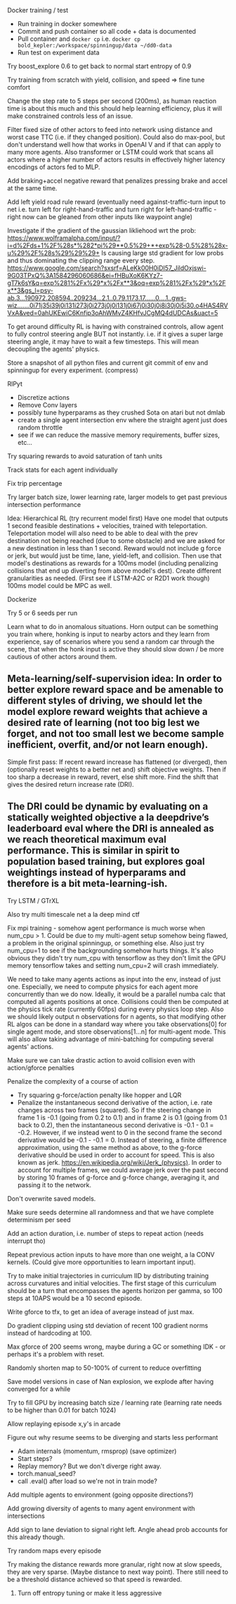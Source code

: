 Docker training / test
- Run training in docker somewhere
- Commit and push container so all code + data is documented
- Pull container and `docker cp` i.e. `docker cp bold_kepler:/workspace/spinningup/data ~/dd0-data`
- Run test on experiment data

Try boost_explore 0.6 to get back to normal start entropy of 0.9

Try training from scratch with yield, collision, and speed => fine tune comfort

Change the step rate to 5 steps per second (200ms), as human reaction time is 
about this much and this should help learning efficiency, plus it will make constrained
controls less of an issue. 

Filter fixed size of other actors to feed into network using distance and worst
case TTC (i.e. if they changed position). Could also do max-pool, but don't understand
well how that works in OpenAI V and if that can apply to many more agents. Also transformer
or LSTM could work that scans all actors where a higher number of actors results
in effectively higher latency encodings of actors fed to MLP.

Add braking+accel negative reward that penalizes pressing brake and accel at the 
same time.

Add left yield road rule reward (eventually need against-traffic-turn input 
to net i.e. turn left for right-hand-traffic and turn right for 
left-hand-traffic - right now can be gleaned from other inputs like waypoint 
angle)

Investigate if the gradient of the gaussian likliehood wrt the prob:
https://www.wolframalpha.com/input/?i=d%2Fds+1%2F%28s*%282*pi%29**0.5%29+*+exp%28-0.5%28%28x-u%29%2F%28s%29%29%29+
Is causing large std gradient for low probs and thus dominating the clipping range every step.
https://www.google.com/search?sxsrf=ALeKk00H0iDI57_JildOxjswi-9G03TPxQ%3A1584296060686&ei=fHBuXoK6KYz7-gT7k6sY&q=exp%281%2Fx%29*x%2Fx**3&oq=exp%281%2Fx%29*x%2Fx**3&gs_l=psy-ab.3...190972.208594..209234...2.1..0.79.1173.17......0....1..gws-wiz.......0i71j35i39j0i131i273j0i273j0j0i131j0i67j0i30j0i8i30j0i5i30.o4HAS4RVVxA&ved=0ahUKEwiC6Knfip3oAhWMvZ4KHfvJCgMQ4dUDCAs&uact=5

To get around difficulty RL is having with constrained controls,
allow agent to fully control steering angle BUT not instantly. i.e. if it
gives a super large steering angle, it may have to wait a few timesteps. 
This will mean decoupling the agents' physics.

Store a snapshot of all python files and current git commit of env and spinningup
for every experiment. (compress)

RlPyt
- Discretize actions
- Remove Conv layers
- possibly tune hyperparams as they crushed Sota on atari but not dmlab
- create a single agent intersection env where the straight agent just does random throttle
- see if we can reduce the massive memory requirements, buffer sizes, etc... 

Try squaring rewards to avoid saturation of tanh units

Track stats for each agent individually

Fix trip percentage

Try larger batch size, lower learning rate, larger models to get past previous
intersection performance

Idea: Hierarchical RL (try recurrent model first) 
Have one model that outputs 1 second feasible destinations + velocities, trained with 
teleportation. Teleportation model will also need to be able to deal with
the prev destination not being reached  (due to some obstacle)
and we are asked for a new destination in less than 1 second. Reward would
not include g force or jerk, but would just be time, lane, yield-left, and collision.
Then use that model's destinations as rewards for a 100ms model (including penalizing 
collisions that end up diverting from above model's dest).
Create different granularities as needed. (First see if LSTM-A2C or R2D1 work though)
100ms model could be MPC as well.

Dockerize

Try 5 or 6 seeds per run

Learn what to do in anomalous situations. Horn output can be something you 
train where, honking is input to nearby actors and they learn from experience, 
say of scenarios where you send a random car through the scene, 
that when the honk input is active they should slow down / be more cautious of 
other actors around them.

Meta-learning/self-supervision idea:
In order to better explore reward space and be amenable to different styles
of driving, we should let the model explore reward weights
that achieve a desired rate of learning (not too big lest we
forget, and not too small lest we become sample inefficient, overfit, 
and/or not learn enough).
-------------------------------------------------------------------------------
Simple first pass:
If recent reward increase has flattened (or diverged), then (optionally reset
weights to a better net and) shift objective weights. 
Then if too sharp a decrease in reward, revert, else shift more. 
Find the shift that gives the desired return increase rate (DRI). 

The DRI could be dynamic by evaluating on a statically weighted objective a la 
deepdrive’s leaderboard eval where the DRI
is annealed as we reach theoretical maximum eval performance.
This is similar in spirit to population based training, but explores goal 
weightings instead of hyperparams and therefore is a bit meta-learning-ish.
-------------------------------------------------------------------------------

Try LSTM / GTrXL



Also try multi timescale net a la deep mind ctf 

Fix mpi training - somehow agent performance is much worse when num_cpu > 1. 
Could be due to my multi-agent setup somehow being flawed, a problem in the
original spinningup, or something else. Also just try num_cpu=1 to see
if the backgrounding somehow hurts things. It's also obvious they didn't
try num_cpu with tensorflow as they don't limit the GPU memory tensorflow takes
and setting num_cpu=2 will crash immediately.

We need to take many agents actions as input into the env, instead of 
just one. Especially, we need to compute physics for each agent more 
concurrently than we do now. Ideally, it would be a parallel numba calc
that computed all agents positions at once. Collisions could then be computed
at the physics tick rate (currently 60fps) during every physics loop step.
Also we should likely output n observations for n agents, so that modifying
other RL algos can be done in a standard way where you take observations[0]
for single agent mode, and store observations[1...n] for multi-agent mode.
This will also allow taking advantage of mini-batching for computing several agents'
actions.

Make sure we can take drastic action to avoid collision even with action/gforce penalties

Penalize the complexity of a course of action
- Try squaring g-force/action penalty like hopper and LQR
- Penalize the instantaneous second derivative of the action, i.e. rate changes across two frames (squared). So if the steering change in frame 1 is -0.1 (going from 0.2 to 0.1) and in frame 2 is 0.1 (going from 0.1 back to 0.2), then the instantaneous second derivative is -0.1 - 0.1 = -0.2. However, if we instead went to 0 in the second frame the second derivative would be -0.1 - -0.1 = 0. Instead of steering, a finite difference approximation, using the same method as above, to the g-force derivative should be used in order to account for speed. This is also known as jerk. https://en.wikipedia.org/wiki/Jerk_(physics). In order to account for multiple frames, we could average jerk over the past second by storing 10 frames of g-force and g-force change, averaging it, and passing it to the network.


Don't overwrite saved models.

Make sure seeds determine all randomness and that we have complete determinism per seed

Add an action duration, i.e. number of steps to repeat action (needs interrupt tho)

Repeat previous action inputs to have more than one weight, a la CONV kernels. (Could give more opportunities to learn important input).


Try to make initial trajectories in curriculum IID by distributing training across curvatures and initial velocities.
The first stage of this curriculum should be a turn that encompasses the agents horizon per gamma, so 100 steps at 10APS would be a 10 second episode.

Write gforce to tfx, to get an idea of average instead of just max.

Do gradient clipping using std deviation of recent 100 gradient norms instead of hardcoding at 100.

Max gforce of 200 seems wrong, maybe
during a GC or something IDK - or perhaps it's a problem with reset.


Randomly shorten map to 50-100% of current to reduce overfitting

Save model versions in case of Nan explosion, we explode after having converged for a while



Try to fill GPU by increasing batch size / learning rate (learning rate needs to be higher than 0.01 for batch 1024)



Allow replaying episode x,y's in arcade

Figure out why resume seems to be diverging and starts less performant
 - Adam internals (momentum, rmsprop) (save optimizer)
 - Start steps?
 - Replay memory? But we don't diverge right away.
 - torch.manual_seed?
 - call .eval() after load so we're not in train mode?

Add multiple agents to environment (going opposite directions?)

Add growing diversity of agents to many agent environment with intersections

Add sign to lane deviation to signal right left. Angle ahead prob accounts for this already though.

Try random maps every episode

Try making the distance rewards more granular, right now at slow speeds, they
are very sparse. (Maybe distance to next way point). There still need to be a 
threshold distance achieved so that speed is rewarded. 

1) Turn off entropy tuning or make it less aggressive
